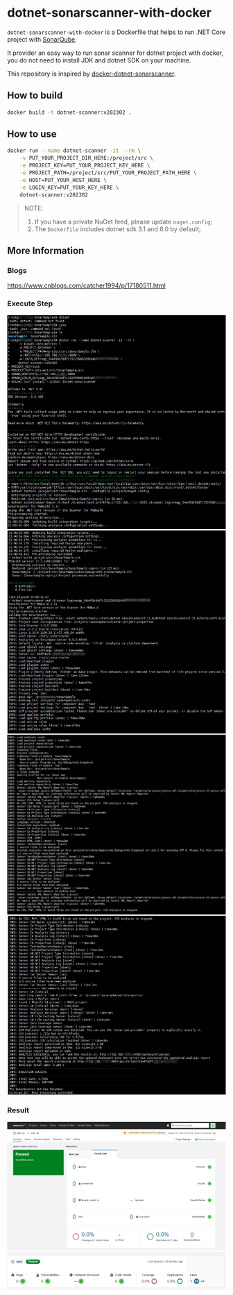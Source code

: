 # dotnet-sonarscanner-with-docker

`dotnet-sonarscanner-with-docker` is a Dockerfile that helps to run .NET Core project with [SonarQube](https://www.sonarsource.com/).

It provider an easy way to run sonar scanner for dotnet project with docker, you do not need to install JDK and dotnet SDK on your machine.

This repository is inspired by [docker-dotnet-sonarscanner](https://github.com/burakince/docker-dotnet-sonarscanner).

## How to build

```sh
docker build -t dotnet-scanner:v202302 .
```

## How to use

```sh
docker run --name dotnet-scanner -it --rm \
    -v PUT_YOUR_PROJECT_DIR_HERE:/project/src \
    -e PROJECT_KEY=PUT_YOUR_PROJECT_KEY_HERE \
    -e PROJECT_PATH=/project/src/PUT_YOUR_PROJECT_PATH_HERE \
    -e HOST=PUT_YOUR_HOST_HERE \
    -e LOGIN_KEY=PUT_YOUR_KEY_HERE \
    dotnet-scanner:v202302
```

> NOTE: 
> 1. If you have a private NuGet feed, please update `nuget.config`;
> 2. The `Dockerfile` includes dotnet sdk 3.1 and 6.0 by default;

## More Information

### Blogs

https://www.cnblogs.com/catcher1994/p/17180511.html

### Execute Step

![](./images/run-1.png)
![](./images/run-2.png)
![](./images/run-3.png)
![](./images/run-4.png)

### Result

![](./images/res-1.png)
![](./images/res-2.png)

